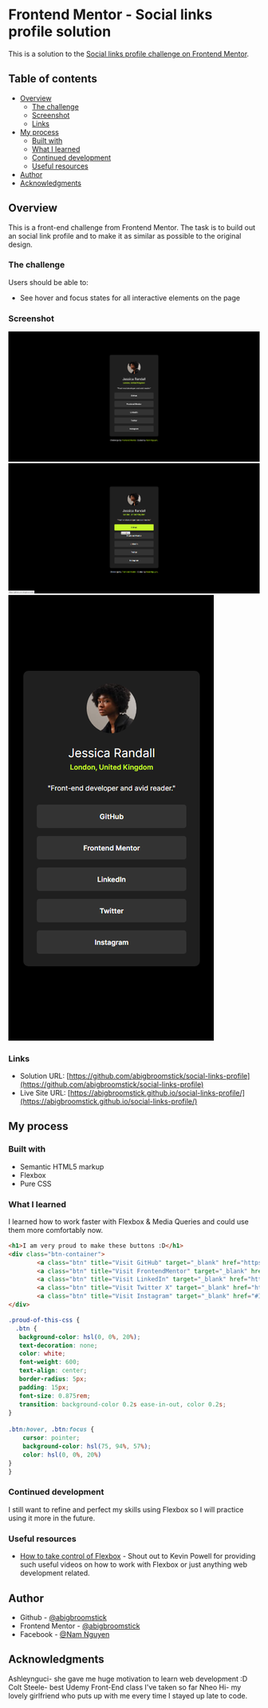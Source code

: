 # Frontend Mentor - Social links profile solution

This is a solution to the [Social links profile challenge on Frontend Mentor](https://www.frontendmentor.io/challenges/social-links-profile-UG32l9m6dQ).

## Table of contents

- [Overview](#overview)
  - [The challenge](#the-challenge)
  - [Screenshot](#screenshot)
  - [Links](#links)
- [My process](#my-process)
  - [Built with](#built-with)
  - [What I learned](#what-i-learned)
  - [Continued development](#continued-development)
  - [Useful resources](#useful-resources)
- [Author](#author)
- [Acknowledgments](#acknowledgments)


## Overview
This is a front-end challenge from Frontend Mentor. The task is to build out an social link profile and to make it as similar as possible to the original design.

### The challenge

Users should be able to:

- See hover and focus states for all interactive elements on the page

### Screenshot

![Desktop](./Screenshot%20(desktop).png)
![Active](./Screenshot%20(active).png)
![Mobile](./Screenshot%20(mobile).png)


### Links

- Solution URL: [https://github.com/abigbroomstick/social-links-profile](https://github.com/abigbroomstick/social-links-profile)
- Live Site URL: [https://abigbroomstick.github.io/social-links-profile/](https://abigbroomstick.github.io/social-links-profile/)

## My process

### Built with

- Semantic HTML5 markup
- Flexbox
- Pure CSS

### What I learned

I learned how to work faster with Flexbox & Media Queries and could use them more comfortably now.

```html
<h1>I am very proud to make these buttons :D</h1>
<div class="btn-container">
        <a class="btn" title="Visit GitHub" target="_blank" href="https://github.com/abigbroomstick">GitHub</a>
        <a class="btn" title="Visit FrontendMentor" target="_blank" href="https://www.frontendmentor.io/profile/abigbroomstick">Frontend Mentor</a>
        <a class="btn" title="Visit LinkedIn" target="_blank" href="https://www.linkedin.com/in/albert-nguyen-380218270/">LinkedIn</a>
        <a class="btn" title="Visit Twitter X" target="_blank" href="https://x.com/AlbertN38734367">Twitter</a>
        <a class="btn" title="Visit Instagram" target="_blank" href="#Instagram">Instagram</a>
</div>
```
```css
.proud-of-this-css {
  .btn {
   background-color: hsl(0, 0%, 20%);
   text-decoration: none;
   color: white;
   font-weight: 600;
   text-align: center;
   border-radius: 5px;
   padding: 15px;
   font-size: 0.875rem;
   transition: background-color 0.2s ease-in-out, color 0.2s;
}

.btn:hover, .btn:focus {
    cursor: pointer;
    background-color: hsl(75, 94%, 57%);
    color: hsl(0, 0%, 20%)
}
}
```
### Continued development

I still want to refine and perfect my skills using Flexbox so I will practice using it more in the future.

### Useful resources

- [How to take control of Flexbox](https://youtu.be/Ns12ALe8aqI?si=eq2fQFD8bN3mjDHq) - Shout out to Kevin Powell for providing such useful videos on how to work with Flexbox or just anything web development related.

## Author

- Github - [@abigbroomstick](https://github.com/abigbroomstick)
- Frontend Mentor - [@abigbroomstick](https://www.frontendmentor.io/profile/abigbroomstick)
- Facebook - [@Nam Nguyen](https://www.facebook.com/nam.nguyenbathanh/)

## Acknowledgments

Ashleynguci- she gave me huge motivation to learn web development :D
Colt Steele- best Udemy Front-End class I've taken so far
Nheo Hi- my lovely girlfriend who puts up with me every time I stayed up late to code.
